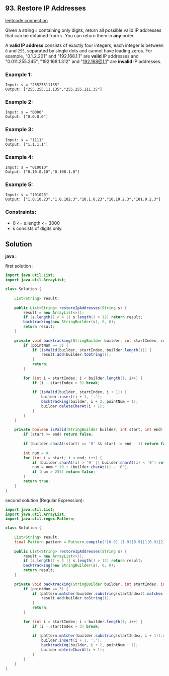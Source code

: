 ## 93. Restore IP Addresses

[leetcode connection](https://leetcode.com/problems/restore-ip-addresses/)

Given a string `s` containing only digits, return all possible valid IP addresses that can be obtained from `s`. You can return them in **any** order.

A **valid IP address** consists of exactly four integers, each integer is between `0` and `255`, separated by single dots and cannot have leading zeros. For example, "0.1.2.201" and "192.168.1.1" are **valid** IP addresses and "0.011.255.245", "192.168.1.312" and "192.168@1.1" are **invalid** IP addresses. 

### Example 1:
```
Input: s = "25525511135"
Output: ["255.255.11.135","255.255.111.35"]
```

### Example 2:
```
Input: s = "0000"
Output: ["0.0.0.0"]
```

### Example 3:
```
Input: s = "1111"
Output: ["1.1.1.1"]
```

### Example 4:
```
Input: s = "010010"
Output: ["0.10.0.10","0.100.1.0"]
```

### Example 5:
```
Input: s = "101023"
Output: ["1.0.10.23","1.0.102.3","10.1.0.23","10.10.2.3","101.0.2.3"]
```

### Constraints:

* 0 <= s.length <= 3000
* s consists of digits only.

## Solution

**java :**

first solution :
```java
import java.util.List;
import java.util.ArrayList;

class Solution {
    
    List<String> result;
    
    public List<String> restoreIpAddresses(String s) {
        result = new ArrayList<>();
        if (s.length() < 4 || s.length() > 12) return result;
        backtracking(new StringBuilder(s), 0, 0);
        return result;
    }
    
    private void backtracking(StringBuilder builder, int startIndex, int pointNum) {
        if (pointNum == 3) {
            if (isValid(builder, startIndex, builder.length())) {
                result.add(builder.toString());
            }
            return;
        }
        
        for (int i = startIndex; i < builder.length(); i++) {
            if (i - startIndex > 3) break;
            
            if (isValid(builder, startIndex, i + 1)) {
                builder.insert(i + 1, '.');
                backtracking(builder, i + 2, pointNum + 1);
                builder.deleteCharAt(i + 1);
            }
        }
    }
    
    private boolean isValid(StringBuilder builder, int start, int end) {
        if (start >= end) return false;
        
        if (builder.charAt(start) == '0' && start != end - 1) return false;
        
        int num = 0;
        for (int i = start; i < end; i++) {
            if (builder.charAt(i) > '9' || builder.charAt(i) < '0') return false;
            num = num * 10 + (builder.charAt(i) - '0');
            if (num > 255) return false;
        }
        return true;
    }
}
```

second solution (Regular Expression):
```java
import java.util.List;
import java.util.ArrayList;
import java.util.regex.Pattern;

class Solution {
    
    List<String> result;
    final Pattern pattern = Pattern.compile("[0-9]|[1-9][0-9]|1[0-9]{2}|2[0-4][0-9]|25[0-5]");
    
    public List<String> restoreIpAddresses(String s) {
        result = new ArrayList<>();
        if (s.length() < 4 || s.length() > 12) return result;
        backtracking(new StringBuilder(s), 0, 0);
        return result;
    }
    
    private void backtracking(StringBuilder builder, int startIndex, int pointNum) {
        if (pointNum == 3) {
            if (pattern.matcher(builder.substring(startIndex)).matches()) {
                result.add(builder.toString());
            }
            return;
        }
        
        for (int i = startIndex; i < builder.length(); i++) {
            if (i - startIndex > 3) break;
            
            if (pattern.matcher(builder.substring(startIndex, i + 1)).matches()) {
                builder.insert(i + 1, '.');
                backtracking(builder, i + 2, pointNum + 1);
                builder.deleteCharAt(i + 1);
            }
        }
    }
}
```